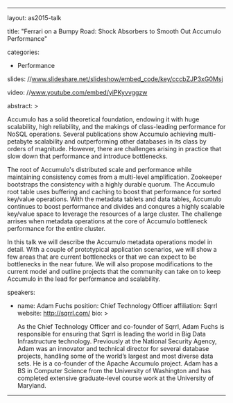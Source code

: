 ---

layout: as2015-talk

title: "Ferrari on a Bumpy Road: Shock Absorbers to Smooth Out Accumulo Performance"

categories:
  - Performance

slides: //www.slideshare.net/slideshow/embed_code/key/cccbZJP3xG0Msj

video: //www.youtube.com/embed/yiPKyvvggzw

abstract: >
  
  <p>Accumulo has a solid theoretical foundation, endowing it with huge scalability, high reliability, and the makings of class-leading performance for NoSQL operations.  Several publications show Accumulo achieving multi-petabyte scalability and outperforming other databases in its class by orders of magnitude.  However, there are challenges arising in practice that slow down that performance and introduce bottlenecks.</p>

  <p>The root of Accumulo's distributed scale and performance while maintaining consistency comes from a multi-level amplification.  Zookeeper bootstraps the consistency with a highly durable quorum.  The Accumulo root table uses buffering and caching to boost that performance for sorted key/value operations.  With the metadata tablets and data tables, Accumulo continues to boost performance and divides and conqures a highly scalable key/value space to leverage the resources of a large cluster.  The challenge arrises when metadata operations at the core of Accumulo bottleneck performance for the entire cluster.</p>

  <p>In this talk we will describe the Accumulo metadata operations model in detail.  With a couple of prototypical application scenarios, we will show a few areas that are current bottlenecks or that we can expect to be bottlenecks in the near future.  We will also propose modifications to the current model and outline projects that the community can take on to keep Accumulo in the lead for performance and scalability.</p>

speakers:

  - name: Adam Fuchs
    position: Chief Technology Officer
    affiliation: Sqrrl
    website: http://sqrrl.com/
    bio: >

      As the Chief Technology Officer and co-founder of Sqrrl, Adam Fuchs is responsible for ensuring that Sqrrl is leading the world in Big Data Infrastructure technology. Previously at the National Security Agency, Adam was an innovator and technical director for several database projects, handling some of the world’s largest and most diverse data sets. He is a co-founder of the Apache Accumulo project. Adam has a BS in Computer Science from the University of Washington and has completed extensive graduate-level course work at the University of Maryland.
---